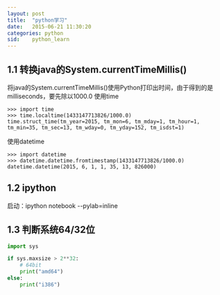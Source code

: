```yaml
---
layout: post
title:  "python学习"
date:   2015-06-21 11:30:20
categories: python
sid:    python_learn
---
```

## 1.1 转换java的System.currentTimeMillis() ##
将java的System.currentTimeMillis()使用Python打印出时间，由于得到的是milliseconds，要先除以1000.0
使用time

	>>> import time
	>>> time.localtime(1433147713826/1000.0)
	time.struct_time(tm_year=2015, tm_mon=6, tm_mday=1, tm_hour=1, tm_min=35, tm_sec=13, tm_wday=0, tm_yday=152, tm_isdst=1)
使用datetime

	>>> import datetime
	>>> datetime.datetime.fromtimestamp(1433147713826/1000.0)
	datetime.datetime(2015, 6, 1, 1, 35, 13, 826000)

## 1.2 ipython ##
启动：ipython notebook --pylab=inline

## 1.3 判断系统64/32位

```python
import sys

if sys.maxsize > 2**32:
    # 64bit
    print("amd64")
else:
    print("i386")

```
